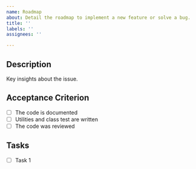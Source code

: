 ```yaml
---
name: Roadmap
about: Detail the roadmap to implement a new feature or solve a bug.
title: ''
labels: ''
assignees: ''

---
```


## Description

Key insights about the issue.

## Acceptance Criterion

* [ ] The code is documented
* [ ] Utilities and class test are written
* [ ] The code was reviewed

## Tasks

* [ ] Task 1
